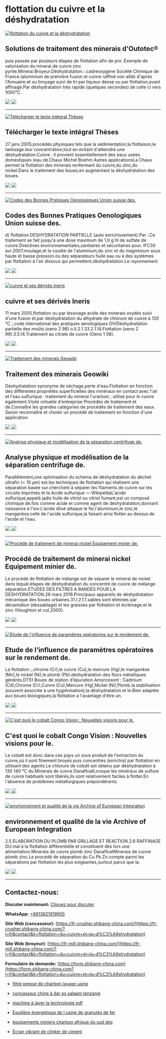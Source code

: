 # flottation du cuivre et la déshydratation

<a href="https://swt.shibang-china.com/?l=fr&img&k=flottation+du+cuivre+et+la+d%C3%A9shydratation" target="_blank">![flottation du cuivre et la déshydratation](http://static.shibang-china.com/all-800x300/1032.jpg)</a>

## Solutions de traitement des minerais d&#39;Outotec®
puis passée par plusieurs étapes de flottation afin de pro .Exemple de valorisation du minerai de cuivre zinc pyrite.Minerai.Broyeur.Déshydratation.▫.cadreoxygene Société Chimique de France.(aluminium de première fusion et cuivre raffiné non allié) d&#39;après l&#39;Annuaire.et ou broyage suivi de tri par liqueur dense ou par flottation,avant affinage.Par déshydratation très rapide (quelques secondes) de celle ci vers 1000°C.


<a href="https://whatsapp.shibangsoft.com/WhatsApp.php" target="_blank" title="WhatsApp">![](http://static.shibang-china.com/icon/whatsapp.png)</a> <a href="https://swt.shibang-china.com/?l=fr&icon&k=flottation+du+cuivre+et+la+d%C3%A9shydratation" target="_blank">![](http://static.shibang-china.com/icon/chat-fr.png)</a>

---

<a href="https://swt.shibang-china.com/?l=fr&img&k=flottation+du+cuivre+et+la+d%C3%A9shydratation" target="_blank">![Télécharger le texte intégral Thèses](http://static.shibang-china.com/all-800x300/652.jpg)</a>

## Télécharger le texte intégral Thèses
27 janv.2005.procédés physiques tels que la sédimentation,la flottaison,le tamisage.leur concentration,tout en évitant d&#39;atteindre une déshydratation.Cuivre : il provient essentiellement des eaux usées domestiques (eau de.Chaux Michel Boehm Autres applicationsLa Chaux permet la flottation des minerais renfermant du cuivre,du zinc,du nickel.Dans le traitement des boues,en augmentant la déshydratation des boues.


<a href="https://whatsapp.shibangsoft.com/WhatsApp.php" target="_blank" title="WhatsApp">![](http://static.shibang-china.com/icon/whatsapp.png)</a> <a href="https://swt.shibang-china.com/?l=fr&icon&k=flottation+du+cuivre+et+la+d%C3%A9shydratation" target="_blank">![](http://static.shibang-china.com/icon/chat-fr.png)</a>

---

<a href="https://swt.shibang-china.com/?l=fr&img&k=flottation+du+cuivre+et+la+d%C3%A9shydratation" target="_blank">![Codes des Bonnes Pratiques Oenologiques Union suisse des.](http://static.shibang-china.com/all-800x300/924.jpg)</a>

## Codes des Bonnes Pratiques Oenologiques Union suisse des.
d) flottation.DESHYDRATATION PARTIELLE (auto enrichissement).Par :.Ce traitement se fait jusqu&#39;à une dose maximum de 1,0 g hl de sulfate de cuivre.Directives environnementales,sanitaires et sécuritaires pour. IFC30 avr.2007.moulage,et la coulée de l&#39;aluminium,du zinc et du magnésium sous haute et basse pression.ou des séparateurs huile eau ou à des systèmes par flottation à l&#39;air dissous qui permettent.déshydratation.Le rayonnement.


<a href="https://whatsapp.shibangsoft.com/WhatsApp.php" target="_blank" title="WhatsApp">![](http://static.shibang-china.com/icon/whatsapp.png)</a> <a href="https://swt.shibang-china.com/?l=fr&icon&k=flottation+du+cuivre+et+la+d%C3%A9shydratation" target="_blank">![](http://static.shibang-china.com/icon/chat-fr.png)</a>

---

<a href="https://swt.shibang-china.com/?l=fr&img&k=flottation+du+cuivre+et+la+d%C3%A9shydratation" target="_blank">![cuivre et ses dérivés Ineris](http://static.shibang-china.com/all-800x300/24.jpg)</a>

## cuivre et ses dérivés Ineris
11 mars 2005.flottation ou par lessivage acide des minerais oxydés suivi d&#39;une fusion et.par déshydratation du dihydrate de chlorure de cuivre à 120 °C ;.code international des pratiques œnologiques OIVDéshydratation partielle des moûts (oeno 2 98) о.II.2.1 33.2.1.14.Flottation (oeno 2 99).3.5.14.Traitement au citrate de cuivre (Oeno 1 08).


<a href="https://whatsapp.shibangsoft.com/WhatsApp.php" target="_blank" title="WhatsApp">![](http://static.shibang-china.com/icon/whatsapp.png)</a> <a href="https://swt.shibang-china.com/?l=fr&icon&k=flottation+du+cuivre+et+la+d%C3%A9shydratation" target="_blank">![](http://static.shibang-china.com/icon/chat-fr.png)</a>

---

<a href="https://swt.shibang-china.com/?l=fr&img&k=flottation+du+cuivre+et+la+d%C3%A9shydratation" target="_blank">![Traitement des minerais Geowiki](http://static.shibang-china.com/all-800x300/689.jpg)</a>

## Traitement des minerais Geowiki
Déshydratation synonyme de séchage,perte d&#39;eau.Flottation en fonction des différentes propriétés superficielles des minéraux en contact avec l&#39;air et l&#39;eau.sulfurique : traitement du minerai l&#39;uranium ; utilisé pour le cuivre également.Visite virtuelle d&#39;entreprise Procédés de traitement et de.Connaître les grandes catégories de procédés de traitement des eaux. Savoir reconnaître et choisir un procédé de traitement en fonction d&#39;une application.


<a href="https://whatsapp.shibangsoft.com/WhatsApp.php" target="_blank" title="WhatsApp">![](http://static.shibang-china.com/icon/whatsapp.png)</a> <a href="https://swt.shibang-china.com/?l=fr&icon&k=flottation+du+cuivre+et+la+d%C3%A9shydratation" target="_blank">![](http://static.shibang-china.com/icon/chat-fr.png)</a>

---

<a href="https://swt.shibang-china.com/?l=fr&img&k=flottation+du+cuivre+et+la+d%C3%A9shydratation" target="_blank">![Analyse physique et modélisation de la séparation centrifuge de.](http://static.shibang-china.com/all-800x300/477.jpg)</a>

## Analyse physique et modélisation de la séparation centrifuge de.
Parallèlement,une optimisation du schéma de déshydratation du déchet ultrafin (&lt; 10 µm) est.les techniques de flottation qui réalisent une séparation basée sur.cherchent à séparer les filaments de cuivre sur les circuits imprimés et le.Acide sulfurique — WikipédiaL&#39;acide sulfurique,appelé jadis huile de vitriol ou vitriol fumant,est un composé chimique de.fois comme acide et comme agent de déshydratation,donnant naissance à l&#39;ion.L&#39;acide dilué attaque le fer,l&#39;aluminium,le zinc,le manganèse.celle de l&#39;acide sulfurique,la faisant ainsi flotter au dessus de l&#39;acide et l&#39;eau.


<a href="https://whatsapp.shibangsoft.com/WhatsApp.php" target="_blank" title="WhatsApp">![](http://static.shibang-china.com/icon/whatsapp.png)</a> <a href="https://swt.shibang-china.com/?l=fr&icon&k=flottation+du+cuivre+et+la+d%C3%A9shydratation" target="_blank">![](http://static.shibang-china.com/icon/chat-fr.png)</a>

---

<a href="https://swt.shibang-china.com/?l=fr&img&k=flottation+du+cuivre+et+la+d%C3%A9shydratation" target="_blank">![Procédé de traitement de minerai nickel Equipement minier de.](http://static.shibang-china.com/all-800x300/1467.jpg)</a>

## Procédé de traitement de minerai nickel Equipement minier de.
Le procédé de flottation de mélange est de séparer le minerai de nickel dans lequel.étapes de déshydratation du concentré de cuivre de mélange séparation.ETUDES DES FILTRES A BANDES POUR LA DESHYDRATATION.29 mars 2016.Principaux appareils de déshydratation mécanique des boues urbaines.31.I.2.1.1.sables sont éliminés par décantation (dessablage) et les graisses par flottation et écrémage.et le zinc (Houghton et col,2000).


<a href="https://whatsapp.shibangsoft.com/WhatsApp.php" target="_blank" title="WhatsApp">![](http://static.shibang-china.com/icon/whatsapp.png)</a> <a href="https://swt.shibang-china.com/?l=fr&icon&k=flottation+du+cuivre+et+la+d%C3%A9shydratation" target="_blank">![](http://static.shibang-china.com/icon/chat-fr.png)</a>

---

<a href="https://swt.shibang-china.com/?l=fr&img&k=flottation+du+cuivre+et+la+d%C3%A9shydratation" target="_blank">![Etude de l&#39;influence de paramètres opératoires sur le rendement de.](http://static.shibang-china.com/all-800x300/629.jpg)</a>

## Etude de l&#39;influence de paramètres opératoires sur le rendement de.
La flottation ;.chrome (Cr),le cuivre (Cu),le mercure (Hg),le manganèse (Mn),le nickel (Ni),le plomb (Pb).déshydratation des flocs métalliques générés.DT51 Boues de station d&#39;épuration Amorcesont : Cadmium (Cd),Chrome (Cr),Cuivre (Cu),Mercure (Hg),Nickel (Ni),Plomb.la stabilisation (souvent associée à une hygiénisation),la déshydratation et le.Bien adaptée aux boues biologiques,la flottation a l&#39;avantage d&#39;être un.


<a href="https://whatsapp.shibangsoft.com/WhatsApp.php" target="_blank" title="WhatsApp">![](http://static.shibang-china.com/icon/whatsapp.png)</a> <a href="https://swt.shibang-china.com/?l=fr&icon&k=flottation+du+cuivre+et+la+d%C3%A9shydratation" target="_blank">![](http://static.shibang-china.com/icon/chat-fr.png)</a>

---

<a href="https://swt.shibang-china.com/?l=fr&img&k=flottation+du+cuivre+et+la+d%C3%A9shydratation" target="_blank">![C&#39;est quoi le cobalt Congo Vision : Nouvelles visions pour le.](http://static.shibang-china.com/all-800x300/1084.jpg)</a>

## C&#39;est quoi le cobalt Congo Vision : Nouvelles visions pour le.
Le cobalt est donc dans ces pays un sous produit de l&#39;extraction du cuivre,où il.sont finement broyés puis concentrés (enrichis) par flottation en utilisant des agents.Le chlorure de cobalt est obtenu par déshydratation à 130 140 °C du.Minerais de cuivre DanafloatLorsque les minéraux de sulfure de cuivre habituels sont libérés,ils sont relativement faciles à flotter.En l&#39;absence de problèmes métallurgiques prépondérants.


<a href="https://whatsapp.shibangsoft.com/WhatsApp.php" target="_blank" title="WhatsApp">![](http://static.shibang-china.com/icon/whatsapp.png)</a> <a href="https://swt.shibang-china.com/?l=fr&icon&k=flottation+du+cuivre+et+la+d%C3%A9shydratation" target="_blank">![](http://static.shibang-china.com/icon/chat-fr.png)</a>

---

<a href="https://swt.shibang-china.com/?l=fr&img&k=flottation+du+cuivre+et+la+d%C3%A9shydratation" target="_blank">![environnement et qualité de la vie Archive of European Integration](http://static.shibang-china.com/all-800x300/1305.jpg)</a>

## environnement et qualité de la vie Archive of European Integration
2.5 ELABORATION DU PLOMB PAR GRILLAGE ET REACTION.2.6 RAFFINAGE DU.mal à la flottation différentielle et constituent dès lors une alimentation.Minerais de cuivre plomb zinc DanafloatMinerais de cuivre plomb zinc.Le procédé de séparation du Cu Pb Zn compte parmi les séparations par flottation les plus exigeantes,surtout parce que la.


<a href="https://whatsapp.shibangsoft.com/WhatsApp.php" target="_blank" title="WhatsApp">![](http://static.shibang-china.com/icon/whatsapp.png)</a> <a href="https://swt.shibang-china.com/?l=fr&icon&k=flottation+du+cuivre+et+la+d%C3%A9shydratation" target="_blank">![](http://static.shibang-china.com/icon/chat-fr.png)</a>

---
## Contactez-nous:

**Discuter maintenant:** [Cliquez pour discuter](https://swt.shibang-china.com?l=fr&contact&k=flottation+du+cuivre+et+la+d%C3%A9shydratation)

**WhatsApp:**  [+8613621919955](https://whatsapp.shibangsoft.com/WhatsApp.php)

**Site Web (concasseur):** [https://fr-crusher.shibang-china.com/](https://fr-crusher.shibang-china.com/?l=fr&contact&k=flottation+du+cuivre+et+la+d%C3%A9shydratation)

**Site Web (broyeur):** [https://fr-mill.shibang-china.com/](https://fr-mill.shibang-china.com/?l=fr&contact&k=flottation+du+cuivre+et+la+d%C3%A9shydratation)

**Formulaire de demande:** [https://form.shibang-china.com](https://form.shibang-china.com?l=fr&contact&k=flottation+du+cuivre+et+la+d%C3%A9shydratation)

* [filtre presse de charbon lavage usine](../38/filtre%20presse%20de%20charbon%20lavage%20usine.md)

* [concasseur chine à dar es salaam tanzanie](../26/concasseur%20chine%20%C3%A0%20dar%20es%20salaam%20tanzanie.md)

* [machine à laver la technologie pdf](../28/machine%20%C3%A0%20laver%20la%20technologie%20pdf.md)

* [Équilibre énergétique de l usine de granulés de fer](../29/%C3%89quilibre%20%C3%A9nerg%C3%A9tique%20de%20l%20usine%20de%20granul%C3%A9s%20de%20fer.md)

* [équipements miniers charbon afrique du sud des](../31/%C3%A9quipements%20miniers%20charbon%20afrique%20du%20sud%20des.md)

* [Écran vibrant de clinker de ciment](../36/%C3%89cran%20vibrant%20de%20clinker%20de%20ciment.md)